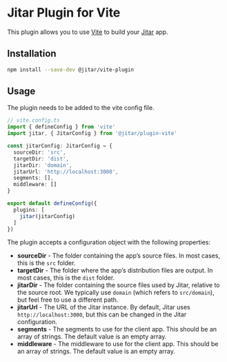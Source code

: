
# Jitar Plugin for Vite

This plugin allows you to use [Vite](https://vitejs.dev/) to build your [Jitar](https://jitar.dev/) app.

## Installation

```bash
npm install --save-dev @jitar/vite-plugin
```

## Usage

The plugin needs to be added to the vite config file.

```ts
// vite.config.ts
import { defineConfig } from 'vite'
import jitar, { JitarConfig } from '@jitar/plugin-vite'

const jitarConfig: JitarConfig = {
  sourceDir: 'src',
  targetDir: 'dist',
  jitarDir: 'domain',
  jitarUrl: 'http://localhost:3000',
  segments: [],
  middleware: []
}

export default defineConfig({
  plugins: [
    jitar(jitarConfig)
  ]
})
```

The plugin accepts a configuration object with the following properties:

* **sourceDir** - The folder containing the app’s source files. In most cases, this is the `src` folder.
* **targetDir** - The folder where the app’s distribution files are output. In most cases, this is the `dist` folder.
* **jitarDir** - The folder containing the source files used by Jitar, relative to the source root. We typically use `domain` (which refers to `src/domain`), but feel free to use a different path.
* **jitarUrl** - The URL of the Jitar instance. By default, Jitar uses `http://localhost:3000`, but this can be changed in the Jitar configuration.
* **segments** - The segments to use for the client app. This should be an array of strings. The default value is an empty array.
* **middleware** - The middleware to use for the client app. This should be an array of strings. The default value is an empty array.
